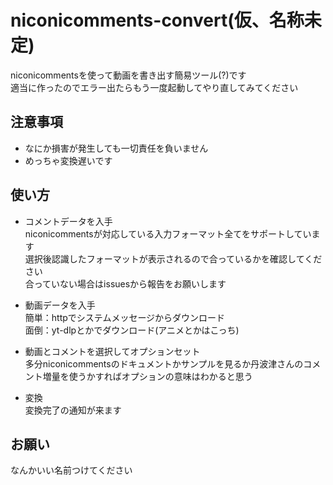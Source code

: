 # niconicomments-convert(仮、名称未定)
niconicommentsを使って動画を書き出す簡易ツール(?)です  
適当に作ったのでエラー出たらもう一度起動してやり直してみてください  

## 注意事項
- なにか損害が発生しても一切責任を負いません
- めっちゃ変換遅いです

## 使い方  
- コメントデータを入手  
niconicommentsが対応している入力フォーマット全てをサポートしています  
選択後認識したフォーマットが表示されるので合っているかを確認してください  
合っていない場合はissuesから報告をお願いします  

- 動画データを入手  
簡単：httpでシステムメッセージからダウンロード  
面倒：yt-dlpとかでダウンロード(アニメとかはこっち)  

- 動画とコメントを選択してオプションセット  
多分niconicommentsのドキュメントかサンプルを見るか丹波津さんのコメント増量を使うかすればオプションの意味はわかると思う  

- 変換  
変換完了の通知が来ます

## お願い
なんかいい名前つけてください
